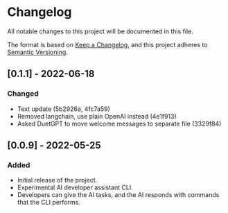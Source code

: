 # Changelog

All notable changes to this project will be documented in this file.

The format is based on [Keep a Changelog](https://keepachangelog.com/en/1.0.0/),
and this project adheres to [Semantic Versioning](https://semver.org/spec/v2.0.0.html).

## [0.1.1] - 2022-06-18

### Changed

- Text update (5b2926a, 4fc7a59)
- Removed langchain, use plain OpenAI instead (4e1f913)
- Asked DuetGPT to move welcome messages to separate file (3329f84)

## [0.0.9] - 2022-05-25

### Added

- Initial release of the project.
- Experimental AI developer assistant CLI.
- Developers can give the AI tasks, and the AI responds with commands that the CLI performs.
